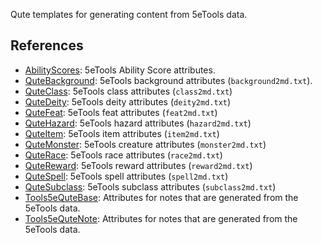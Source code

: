 Qute templates for generating content from 5eTools data.

## References

- [AbilityScores](AbilityScores.md): 5eTools Ability Score attributes.
- [QuteBackground](QuteBackground.md): 5eTools background attributes (`background2md.txt`).
- [QuteClass](QuteClass.md): 5eTools class attributes (`class2md.txt`)
- [QuteDeity](QuteDeity.md): 5eTools deity attributes (`deity2md.txt`)
- [QuteFeat](QuteFeat.md): 5eTools feat attributes (`feat2md.txt`)
- [QuteHazard](QuteHazard.md): 5eTools hazard attributes (`hazard2md.txt`)
- [QuteItem](QuteItem.md): 5eTools item attributes (`item2md.txt`)
- [QuteMonster](QuteMonster.md): 5eTools creature attributes (`monster2md.txt`)
- [QuteRace](QuteRace.md): 5eTools race attributes (`race2md.txt`)
- [QuteReward](QuteReward.md): 5eTools reward attributes (`reward2md.txt`)
- [QuteSpell](QuteSpell.md): 5eTools spell attributes (`spell2md.txt`)
- [QuteSubclass](QuteSubclass.md): 5eTools subclass attributes (`subclass2md.txt`)
- [Tools5eQuteBase](Tools5eQuteBase.md): Attributes for notes that are generated from the 5eTools data.
- [Tools5eQuteNote](Tools5eQuteNote.md): Attributes for notes that are generated from the 5eTools data.
